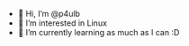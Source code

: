 - 👋 Hi, I’m @p4ulb
- 👀 I’m interested in Linux
- 🌱 I’m currently learning as much as I can :D
<!---
p4ulb/p4ulb is a ✨ special ✨ repository because its `README.md` (this file) appears on your GitHub profile.
You can click the Preview link to take a look at your changes.
--->

